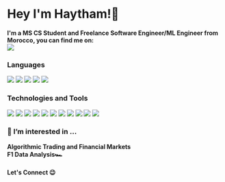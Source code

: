 <h1>Hey I'm Haytham!👋 </h1>

<b>I'm a MS CS Student and Freelance Software Engineer/ML Engineer from Morocco, you can find me on:<br>  <a href="https://www.linkedin.com/in/haytham-ichahbane/"><img src="https://img.shields.io/badge/linkedin-%230077B5.svg?style=for-the-badge&logo=linkedin&logoColor=white" ></a>
  </b>

<h3>Languages</h3>
  <p><img src="https://img.shields.io/badge/python-3670A0?style=for-the-badge&logo=python&logoColor=ffdd54">
  <img src="https://img.shields.io/badge/c%23-%23239120.svg?style=for-the-badge&logo=c-sharp&logoColor=white">
  <img src="https://img.shields.io/badge/c++-%2300599C.svg?style=for-the-badge&logo=c%2B%2B&logoColor=white">
  <img src="https://img.shields.io/badge/java-%23ED8B00.svg?style=for-the-badge&logo=java&logoColor=white">
  <img src="https://img.shields.io/badge/shell_script-%23121011.svg?style=for-the-badge&logo=gnu-bash&logoColor=white"><p>
  
<h3>Technologies and Tools</h3>
  <p><img src="https://img.shields.io/badge/AWS-%23FF9900.svg?style=for-the-badge&logo=amazon-aws&logoColor=white"> 
    <img src="https://img.shields.io/badge/azure-%230072C6.svg?style=for-the-badge&logo=microsoftazure&logoColor=white">
    <img src="https://img.shields.io/badge/docker-%230db7ed.svg?style=for-the-badge&logo=docker&logoColor=white">
    <img src="https://img.shields.io/badge/kubernetes-%23326ce5.svg?style=for-the-badge&logo=kubernetes&logoColor=white">
    <img src="https://img.shields.io/badge/Linux-FCC624?style=for-the-badge&logo=linux&logoColor=black">
    <img src="https://img.shields.io/badge/PyTorch-%23EE4C2C.svg?style=for-the-badge&logo=PyTorch&logoColor=white">
    <img src="https://img.shields.io/badge/TensorFlow-%23FF6F00.svg?style=for-the-badge&logo=TensorFlow&logoColor=white">
    <img src="https://img.shields.io/badge/MongoDB-%234ea94b.svg?style=for-the-badge&logo=mongodb&logoColor=black">
    <img src="https://img.shields.io/badge/postgres-%23316192.svg?style=for-the-badge&logo=postgresql&logoColor=white">
    <img src="https://img.shields.io/badge/django-%23092E20.svg?style=for-the-badge&logo=django&logoColor=white">
    <img src="https://img.shields.io/badge/git-%23F05033.svg?style=for-the-badge&logo=git&logoColor=white"> 
  </p>

<h3>👀 I’m interested in ... </h3>
  <b>Algorithmic Trading and Financial Markets <br> F1 Data Analysis🏎 <br> </b> 
    
    
 <h4>Let's Connect 😉</h4>


